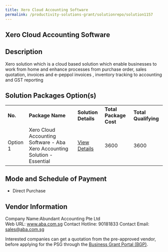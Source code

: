 ```yaml
---
title: Xero Cloud Accounting Software
permalink: /productivity-solutions-grant/solutionrepo/solution1157
---
```


## Xero Cloud Accounting Software

## Description

Xero solution which is a cloud based solution which enable businesses to work from home and enhance processes from purchase order, sales quotation, invoices and e-peppol invoices , inventory tracking to accounting and GST reporting

## Solution Packages Option(s)

<table>
<tr>
<td><b>No.</b></td>
<td><b>Package Name</b></td>
<td><b>Solution Details</b></td>
<td><b>Total Package Cost</b></td>
<td><b>Total Qualifying</b></td>
</tr>
<tr>
<td>Option 1</td>
<td>Xero Cloud Accounting Software - Aba Xero Accounting Solution - Essential</td>
<td><a href='https://www.gobusiness.gov.sg/images/psg/Desensitised_Abundant_Accounting_20200324_Annex_3_Part_2.pdf'>View Details</a></td>
<td>3600</td>
<td>3600</td>
</tr>
</table>

## Mode and Schedule of Payment

 - Direct Purchase

## Vendor Information

 Company Name:Abundant Accounting Pte Ltd  
Web URL: www.aba.com.sg 
Contact Hotline: 90181833 
Contact Email: sales@aba.com.sg 


Interested companies can get a quotation from the pre-approved vendor, before applying for the PSG through the <a href='https://www.businessgrants.gov.sg/'>Business Grant Portal (BGP)</a>.

<script src="/jquery/resize-tables.js"></script>
